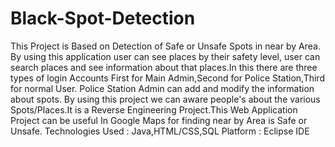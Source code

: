 # Black-Spot-Detection
This Project is Based on Detection of Safe or Unsafe Spots in near by Area. By using this application user can see places by their safety level, user can search places and see information about that places.In this there are three types of login Accounts First for Main Admin,Second for Police Station,Third for normal User. Police Station Admin can add and modify the information about spots. By using this project we can aware people's about the various Spots/Places.It is a Reverse Engineering Project.This Web Application Project can be useful In Google Maps for finding near by Area is Safe or Unsafe.
Technologies Used : Java,HTML/CSS,SQL
Platform : Eclipse IDE

